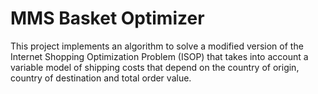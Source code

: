 # MMS Basket Optimizer

This project implements an algorithm to solve a modified version of the Internet Shopping Optimization Problem (ISOP) that takes into account a variable model of shipping costs that depend on the country of origin, country of destination and total order value.
